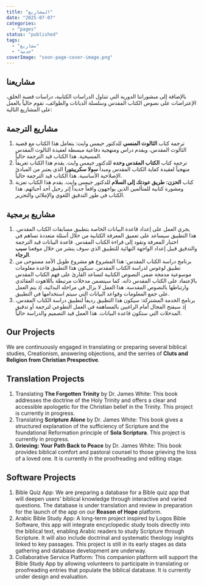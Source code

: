 ```yaml
---
title: "المشاريع"
date: "2025-07-07"
categories:
  - "pages"
status: "published"
tags:
  - "مشاريع"
  - "خدمة"
coverImage: "soon-page-cover-image.png"
---
```


## مشاريعنا

بالإضافة إلى منشوراتنا الدورية التي تتناول الدراسات الكتابية، دراسات قضية الخلق، الإعتراضات على نصوص الكتاب المقدس وسلسلة الديانات والطوائف، نقوم حالياً بالعمل على المشاريع التالية:

## مشاريع الترجمة

1. ترجمة كتاب **الثالوث المنسي** للدكتور حيمس وايت: يتعامل هذا الكتاب مع قضية الثالوث المقدس، ويقدم دراس ومنهجية دفاعية مبسطة لعقيدة الثالوث المقدس المسيحية. هذا الكتاب قيد الترجمة حالياً.
2. ترجمة كتاب **الكتاب المقدس وحده** للدكتور جيمس وايت. يقدم هذا الكتاب تعريفاً منهجياً لعقيدة كفاية الكتاب المقدس ومبدأ **سولا سكريبتورا** الذي يعتبر من المبادئ الإصلاحية الأساسية. هذا الكتاب قيد الترجمة حالياً.
3. كتاب **الحزن: طريق عودتك إلى السلام** للدكتور جيمس وايت. يقدم هذا الكتاب تعزية ومشورة كتابية للمتألمين الذين يواجهون واقعاً جديداً إثر رحيل أحد أحبائهم. هذا الكتاب في طور التدقيق اللغوي والإملائي والتحرير.

## مشاريع برمجية

1. يجري العمل على إعداد قاعدة البيانات الخاصة بتطبيق مسابقات الكتاب المقدس. هذا التطبيق سيساعد على تعميق المعرفة الكتابية من خلال أسئلة متعددة تساهم في اختبار المعرفة وتقود إلى قراءة الكتاب المقدس. قاعدة البيانات قيد الترجمة والتدقيق قبيل إعداد الواجهة النهائية للتطبيق الذي سوف ينشر من خلال موقعنا **سبب الرجاء**.
2. برنامج دراسة الكتاب المقدس: هذا المشروع هو مشروع طويل الأمد مستوحى من تطبيق لوغوس لدراسة الكتاب المقدس. سيكون هذا التطبيق قاعدة معلومات موسوعية مدمجة ضمن النصوص الكتابية لتساعد القارئ على فهم الكتاب المقدس بالإعتماد على الكتاب المقدس ذاته. كما سيتضمن مدخلات مرتبطة باللاهوت العقائدي وارتباطها بالنصوص المقدسة. هذا العمل لا يزال في مراحله البدائية، إذ يتم العمل على جمع المعلومات وقواعد البيانات التي سيتم استخدامها في التطبيق.
3. برنامج الخدمة المشتركة: سيكون هذا التطبيق رديفاً لتطبيق دراسة الكتاب المقدس، إذ سيفتح المجال أمام الراغبين بالمساهمة في العمل التطوعي لترجمة أو تدقيق المدخلات التي ستكون قاعدة البيانات. هذا العمل قيد التصميم والدراسة حالياً.

<div dir="ltr">

## Our Projects

We are continuously engaged in translating or preparing several biblical studies, Creationism, answering objections, and the serries of **Cluts and Religion from Christian Prespective**.

## Translation Projects

1. Translating **The Forgotten Trinity** by Dr. James White: This book addresses the doctrine of the Holy Trinity and offers a clear and accessible apologetic for the Christian belief in the Trinity. This project is currently in progress.
2. Translating **Scripture Alone** by Dr. James White: This book gives a structured explanation of the sufficiency of Scripture and the foundational Reformation principle of **Sola Scriptura**. This project is currently in progress.
3. **Grieving: Your Path Back to Peace** by Dr. James White: This book provides biblical comfort and pastoral counsel to those grieving the loss of a loved one. It is currently in the proofreading and editing stage.

## Software Projects

1. Bible Quiz App: We are preparing a database for a Bible quiz app that will deepen users' biblical knowledge through interactive and varied questions. The database is under translation and review in preparation for the launch of the app on our **Reason of Hope** platform.
2. Arabic Bible Study App: A long-term project inspired by Logos Bible Software, this app will integrate encyclopedic study tools directly into the biblical text, enabling Arabic readers to study Scripture through Scripture. It will also include doctrinal and systematic theology insights linked to key passages.
   This project is still in its early stages as data gathering and database development are underway.
3. Collaborative Service Platform: This companion platform will support the Bible Study App by allowing volunteers to participate in translating or proofreading entries that populate the biblical database. It is currently under design and evaluation.

</div>